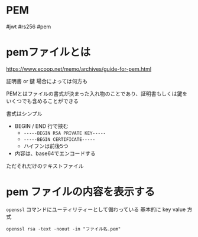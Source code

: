# PEM

#jwt #rs256 #pem

# pemファイルとは
https://www.ecoop.net/memo/archives/guide-for-pem.html

証明書 or 鍵
場合によっては何方も

PEMとはファイルの書式が決まった入れ物のことであり、証明書もしくは鍵をいくつでも含めることができる

書式はシンプル
- BEGIN / END 行で挟む
  - `-----BEGIN RSA PRIVATE KEY-----`
  - `-----BEGIN CERTIFICATE-----`
  - ハイフンは前後5つ
- 内容は、base64でエンコードする

ただそれだけのテキストファイル


# pem ファイルの内容を表示する
`openssl` コマンドにユーティリティーとして備わっている
基本的に key value 方式

`openssl rsa -text -noout -in "ファイル名.pem"`

